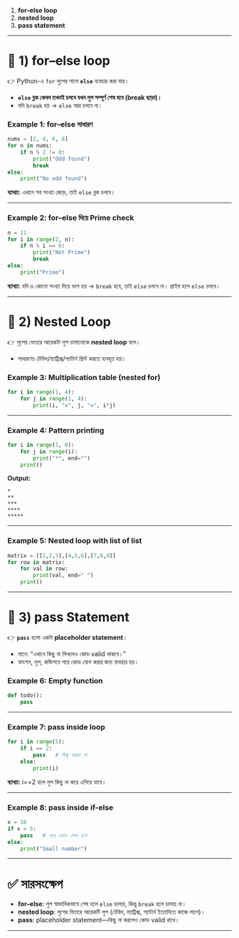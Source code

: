 
1. **for–else loop**
2. **nested loop**
3. **pass statement**

---

# 🔹 1) for–else loop

👉 Python-এ `for` লুপের সাথে **`else`** ব্যবহার করা যায়।

* **`else` ব্লক কেবল তখনই চলবে যখন লুপ সম্পূর্ণ শেষ হবে (break ছাড়া)।**
* যদি `break` হয় → `else` আর চলবে না।

### Example 1: for–else সাধারণ

```python
nums = [2, 4, 6, 8]
for n in nums:
    if n % 2 != 0:
        print("Odd found")
        break
else:
    print("No odd found")
```

**ব্যাখ্যা:** এখানে সব সংখ্যা জোড়, তাই `else` ব্লক চলবে।

---

### Example 2: for–else দিয়ে Prime check

```python
n = 11
for i in range(2, n):
    if n % i == 0:
        print("Not Prime")
        break
else:
    print("Prime")
```

**ব্যাখ্যা:** যদি `n` কোনো সংখ্যা দিয়ে ভাগ হয় → `break` হবে, তাই `else` চলবে না। প্রাইম হলে `else` চলবে।

---

# 🔹 2) Nested Loop

👉 লুপের ভেতরে আরেকটা লুপ চালানোকে **nested loop** বলে।

* সাধারণত টেবিল/ম্যাট্রিক্স/প্যাটার্ন প্রিন্ট করতে ব্যবহৃত হয়।

### Example 3: Multiplication table (nested for)

```python
for i in range(1, 4):
    for j in range(1, 4):
        print(i, "x", j, "=", i*j)
```

---

### Example 4: Pattern printing

```python
for i in range(1, 6):
    for j in range(i):
        print("*", end="")
    print()
```

**Output:**

```
*
**
***
****
*****
```

---

### Example 5: Nested loop with list of list

```python
matrix = [[1,2,3],[4,5,6],[7,8,9]]
for row in matrix:
    for val in row:
        print(val, end=" ")
    print()
```

---

# 🔹 3) pass Statement

👉 **`pass`** হলো একটা **placeholder statement**।

* মানে: “এখানে কিছু না লিখলেও কোড valid থাকবে।”
* ফাংশন, লুপ, কন্ডিশনে পরে কোড যোগ করার জন্য ব্যবহার হয়।

### Example 6: Empty function

```python
def todo():
    pass
```

---

### Example 7: pass inside loop

```python
for i in range(5):
    if i == 2:
        pass   # কিছু করবে না
    else:
        print(i)
```

**ব্যাখ্যা:** i==2 হলে লুপ কিছু না করে এগিয়ে যাবে।

---

### Example 8: pass inside if-else

```python
x = 10
if x > 5:
    pass   # পরে কোড লেখা হবে
else:
    print("Small number")
```

---

# ✅ সারসংক্ষেপ

* **for–else**: লুপ স্বাভাবিকভাবে শেষ হলে `else` চালায়, কিন্তু `break` হলে চালায় না।
* **nested loop**: লুপের ভিতরে আরেকটি লুপ (টেবিল, ম্যাট্রিক্স, প্যাটার্ন ইত্যাদিতে কাজে লাগে)।
* **pass**: placeholder statement—কিছু না করলেও কোড valid রাখে।

---


